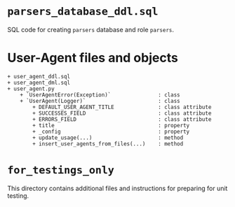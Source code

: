 # `parsers_database_ddl.sql`

SQL code for creating `parsers` database and role `parsers`.

# User-Agent files and objects

```
+ user_agent_ddl.sql
+ user_agent_dml.sql
+ user_agent.py
    + `UserAgentError(Exception)`               : class
    + `UserAgent(Logger)`                       : class
        + DEFAULT_USER_AGENT_TITLE              : class attribute
        + SUCCESSES_FIELD                       : class attribute
        + ERRORS_FIELD                          : class attribute
        + title                                 : property
        + _config                               : property
        + update_usage(...)                     : method
        + insert_user_agents_from_files(...)    : method
```

# `for_testings_only`

This directory contains additional files and instructions for preparing for unit testing.
